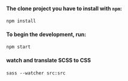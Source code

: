 #### The clone project you have to install with `npm`:
`npm install`


#### To begin the development, run:
`npm start`


#### watch and translate SCSS to CSS
`sass --watcher src:src`
